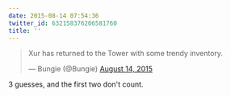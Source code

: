 ```yaml
---
date: 2015-08-14 07:54:36
twitter_id: 632158376206581760
title: ''
---
```


<blockquote class="twitter-tweet"><p lang="en" dir="ltr">Xur has returned to the Tower with some trendy inventory.</p>&mdash; Bungie (@Bungie) <a href="https://twitter.com/Bungie/status/632131385369628672?ref_src=twsrc%5Etfw">August 14, 2015</a></blockquote>
<script async src="https://platform.twitter.com/widgets.js" charset="utf-8"></script>

3 guesses, and the first two don't count. 
